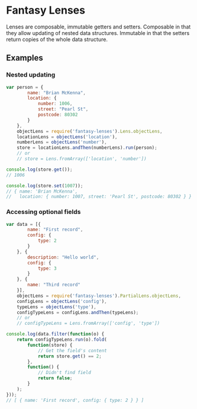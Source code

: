 # Fantasy Lenses

Lenses are composable, immutable getters and setters. Composable in
that they allow updating of nested data structures. Immutable in that
the setters return copies of the whole data structure.

## Examples

### Nested updating

```javascript
var person = {
        name: "Brian McKenna",
        location: {
            number: 1006,
            street: "Pearl St",
            postcode: 80302
        }
    },
    objectLens = require('fantasy-lenses').Lens.objectLens,
    locationLens = objectLens('location'),
    numberLens = objectLens('number'),
    store = locationLens.andThen(numberLens).run(person);
    // or
    // store = Lens.fromArray(['location', 'number'])

console.log(store.get());
// 1006

console.log(store.set(1007));
// { name: 'Brian McKenna',
//   location: { number: 1007, street: 'Pearl St', postcode: 80302 } }
```

### Accessing optional fields

```javascript
var data = [{
        name: "First record",
        config: {
            type: 2
        }
    }, {
        description: "Hello world",
        config: {
            type: 3
        }
    }, {
        name: "Third record"
    }],
    objectLens = require('fantasy-lenses').PartialLens.objectLens,
    configLens = objectLens('config'),
    typeLens = objectLens('type'),
    configTypeLens = configLens.andThen(typeLens);
    // or
    // configTypeLens = Lens.fromArray(['config', 'type'])

console.log(data.filter(function(o) {
    return configTypeLens.run(o).fold(
        function(store) {
            // Get the field's content
            return store.get() == 2;
        },
        function() {
            // Didn't find field
            return false;
        }
    );
}));
// [ { name: 'First record', config: { type: 2 } } ]
```
